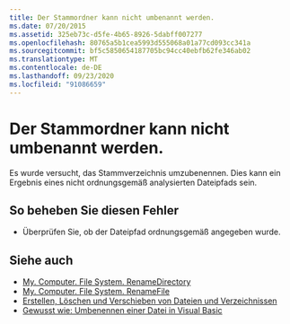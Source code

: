 ```yaml
---
title: Der Stammordner kann nicht umbenannt werden.
ms.date: 07/20/2015
ms.assetid: 325eb73c-d5fe-4b65-8926-5dabff007277
ms.openlocfilehash: 80765a5b1cea5993d555068a01a77cd093cc341a
ms.sourcegitcommit: bf5c5850654187705bc94cc40ebfb62fe346ab02
ms.translationtype: MT
ms.contentlocale: de-DE
ms.lasthandoff: 09/23/2020
ms.locfileid: "91086659"
---
```

# <a name="root-folder-cannot-be-renamed"></a>Der Stammordner kann nicht umbenannt werden.

Es wurde versucht, das Stammverzeichnis umzubenennen. Dies kann ein Ergebnis eines nicht ordnungsgemäß analysierten Dateipfads sein.  
  
## <a name="to-correct-this-error"></a>So beheben Sie diesen Fehler  
  
- Überprüfen Sie, ob der Dateipfad ordnungsgemäß angegeben wurde.  
  
## <a name="see-also"></a>Siehe auch

- [My. Computer. File System. RenameDirectory](xref:Microsoft.VisualBasic.MyServices.FileSystemProxy.RenameDirectory%2A)
- [My. Computer. File System. RenameFile](xref:Microsoft.VisualBasic.MyServices.FileSystemProxy.RenameFile%2A)
- [Erstellen, Löschen und Verschieben von Dateien und Verzeichnissen](../developing-apps/programming/drives-directories-files/creating-deleting-and-moving-files-and-directories.md)
- [Gewusst wie: Umbenennen einer Datei in Visual Basic](../developing-apps/programming/drives-directories-files/how-to-rename-a-file.md)
